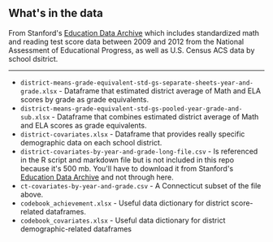 ## What's in the data

From Stanford's [Education Data Archive](https://cepa.stanford.edu/seda/overview) which includes standardized math and reading test score data between 2009 and 2012 from the National Assessment of Educational Progress, as well as U.S. Census ACS data by school dsitrict.

-----

* `district-means-grade-equivalent-std-gs-separate-sheets-year-and-grade.xlsx` - Dataframe that estimated district average of Math and ELA scores by grade as grade equivalents.
* `district-means-grade-equivalent-std-gs-pooled-year-grade-and-sub.xlsx` - Dataframe that combines estimated district average of Math and ELA scores as grade equivalents.
* `district-covariates.xlsx` - Dataframe that provides really specific demographic data on each school district.
* `district-covariates-by-year-and-grade-long-file.csv` - Is referenced in the R script and markdown file but is not included in this repo because it's 500 mb. You'll have to download it from Stanford's [Education Data Archive](https://cepa.stanford.edu/seda/overview) and not through here.
* `ct-covariates-by-year-and-grade.csv` - A Connecticut subset of the file above.
* `codebook_achievement.xlsx` - Useful data dictionary for district score-related dataframes.  
* `codebook_covariates.xlsx` - Useful data dictionary for district demographic-related dataframes  